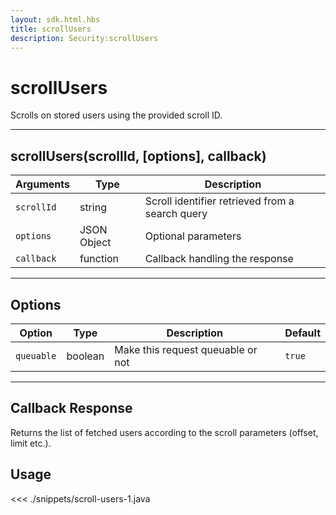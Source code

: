 ```yaml
---
layout: sdk.html.hbs
title: scrollUsers
description: Security:scrollUsers
---
```


# scrollUsers

Scrolls on stored users using the provided scroll ID.

---

## scrollUsers(scrollId, [options], callback)

| Arguments  | Type        | Description                                     |
| ---------- | ----------- | ----------------------------------------------- |
| `scrollId` | string      | Scroll identifier retrieved from a search query |
| `options`  | JSON Object | Optional parameters                             |
| `callback` | function    | Callback handling the response                  |

---

## Options

| Option     | Type    | Description                       | Default |
| ---------- | ------- | --------------------------------- | ------- |
| `queuable` | boolean | Make this request queuable or not | `true`  |

---

## Callback Response

Returns the list of fetched users according to the scroll parameters (offset, limit etc.).

## Usage

<<< ./snippets/scroll-users-1.java

